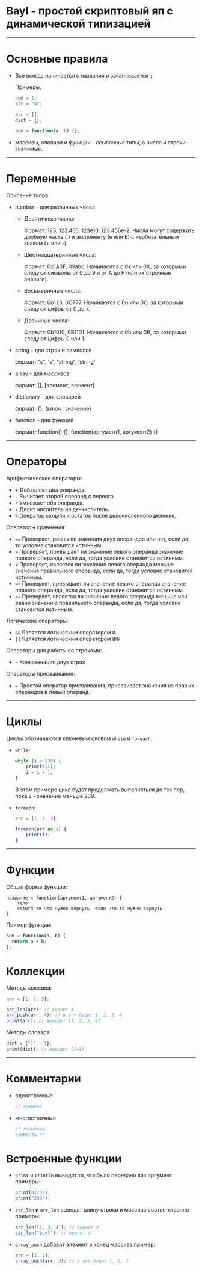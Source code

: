# Bayl - простой скриптовый яп с динамической типизацией

---
# Основные правила

- Все всегда начинается с названия и заканчивается `;`

  Примеры:
  ```js
  num = 1;
  str = "a";
  
  arr = [];
  dict = {};
  
  sum = function(a, b) {};
  ```
  
- массивы, словари и функции - ссылочные типы, а числа и строки - значимые.
---
# Переменные

Описание типов:

- number - для различных чисел

  - Десятичные числа:

    Формат: 123, 123.456, 123e10, 123.456e-2.
    Числа могут содержать дробную часть (.) и экспоненту (e или E) с необязательным знаком (+ или -).
  
  - Шестнадцатеричные числа:
  
    Формат: 0x1A3F, 0Xabc.
    Начинаются с 0x или 0X, за которыми следуют символы от 0 до 9 и от A до F (или их строчные аналоги).
  
  - Восьмеричные числа:
  
    Формат: 0o123, 0O777.
    Начинаются с 0o или 0O, за которыми следуют цифры от 0 до 7.

  - Двоичные числа:
  
    Формат: 0b1010, 0B1101.
    Начинаются с 0b или 0B, за которыми следуют цифры 0 или 1.

- string - для строк и символов

  формат: "s", 's', "string", 'string'

- array - для массивов

  формат: [], [элемент, элемент]

- dictionary - для словарей

  формат: {}, {ключ : значение}

- function - для функций

  формат: function() {}, function(аргумент1, аргумент2) {} 
---

# Операторы

Арифметические операторы:

- `+` Добавляет два операнда.
- `-` Вычитает второй операнд с первого.
- `*` Умножает оба операнда.
- `/` Делит числитель на де-числитель.
- `%` Оператор модуля и остаток после целочисленного деления.

Операторы сравнения:

- `==` Проверяет, равны ли значения двух операндов или нет, если да, то условие становится истинным.
- `>` Проверяет, превышает ли значение левого операнда значение правого операнда, если да, тогда условие становится истинным.
- `<` Проверяет, является ли значение левого операнда меньше значения правильного операнда, если да, тогда условие становится истинным.
- `=>` Проверяет, превышает ли значение левого операнда значение правого операнда, если да, тогда условие становится истинным.
- `<=` Проверяет, является ли значение левого операнда меньше или равно значению правильного операнда, если да, тогда условие становится истинным.

Логические операторы:

- `&&` Является логическим оператором `И`.
- `||` Является логическим оператором `ИЛИ`

Операторы для работы со строками:

- `~` Конкатенация двух строк

Операторы присваивания:

- `=` Простой оператор присваивания, присваивает значения из правых операндов в левый операнд.

---

# Циклы

Циклы обозначаются ключевым словом `while` и `foreach`.
  
- `while`:
  
  ```js
  while (i < 239) {
      println(i);
      i = i + 1;
  }
  ```
  
  В этом примере цикл будет продолжать выполняться до тех пор, пока `i` - значение меньше 239.


- `foreach`:

  ```js
  arr = [1, 2, 3];
  
  foreach(arr as i) {
      print(i);
  }
  ```

---

# Функции

Общая форма функции:

```bayl
название = function(аргумент1, аргумент2) {
    тело
    return то что нужно вернуть, если что-то нужно вернуть 
}
```

Пример функции:

```js
sum = function(a, b) {
  return a + b;  
};
```

# Коллекции

Методы массива:

```js
arr = [1, 2, 3];

arr_len(arr); // вернет 3
arr_push(arr, 4); // в arr будет 1, 2, 3, 4
print(arr); // выведет [1, 2, 3, 4]
```

Методы словаря:

```js
dict = {"1" : 1};
print(dict); // выведет {1=1}
```

---

# Комментарии

- однострочные
  ```js
  // коммент
  ```
- многострочные
  ```js
  /* комменты
  комменты */
  ```

# Встроенные функции

- `print` и `println` выводят то, что было передано как аргумент
  примеры:
  ```js
  println(239);
  print("239");
  ```
- `str_len` и `arr_len` выводят длину строки и массива соответственно
  примеры:
  ```js
  arr_len([1, 3, 4]); // вернет 3
  str_len("bayl"); // вернет 4
  ```
- `array_push` добавит элемент в конец массива
  пример:
  ```js
  arr = [1, 2];
  array_push(arr, 3); // в arr будет 1, 2, 3
  ```